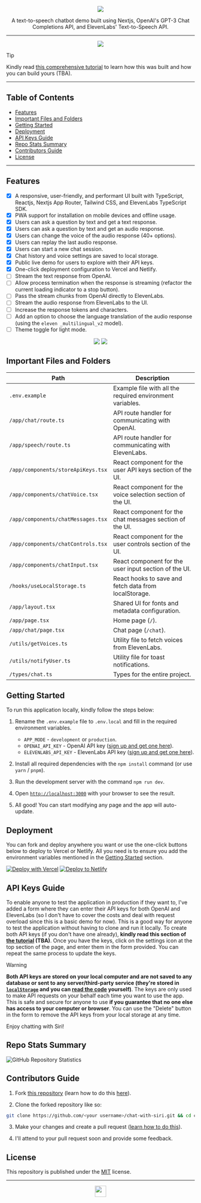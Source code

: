 <div align="center">

![](./public/logo.svg)

A text-to-speech chatbot demo built using Nextjs, OpenAI's GPT-3 Chat Completions API, and ElevenLabs' Text-to-Speech API.

---

![](./public/demo.png)

</div>

> [!TIP]
>
> Kindly read [this comprehensive tutorial]() to learn how this was built and how you can build yours (TBA).

---

## Table of Contents

* [Features](#features)
* [Important Files and Folders](#important-files-and-folders)
* [Getting Started](#getting-started)
* [Deployment](#deployment)
* [API Keys Guide](#api-keys-guide)
* [Repo Stats Summary](#repo-stats-summary)
* [Contributors Guide](#contributors-guide)
* [License](#license)

---

## Features

* [x] A responsive, user-friendly, and performant UI built with TypeScript, Reactjs, Nextjs App Router, Tailwind CSS, and ElevenLabs TypeScript SDK.
* [x] PWA support for installation on mobile devices and offline usage.
* [x] Users can ask a question by text and get a text response.
* [x] Users can ask a question by text and get an audio response.
* [x] Users can change the voice of the audio response (40+ options).
* [x] Users can replay the last audio response.
* [x] Users can start a new chat session.
* [x] Chat history and voice settings are saved to local storage.
* [x] Public live demo for users to explore with their API keys.
* [x] One-click deployment configuration to Vercel and Netlify.
* [ ] Stream the text response from OpenAI.
* [ ] Allow process termination when the response is streaming (refactor the current loading indicator to a stop button).
* [ ] Pass the stream chunks from OpenAI directly to ElevenLabs.
* [ ] Stream the audio response from ElevenLabs to the UI.
* [ ] Increase the response tokens and characters.
* [ ] Add an option to choose the language translation of the audio response (using the `eleven _multilingual_v2` model).
* [ ] Theme toggle for light mode.

<div align="center">

![](./public/flow-dark.png#gh-dark-mode-only)
![](./public/flow-light.png#gh-light-mode-only)

</div>

## Important Files and Folders

| **Path**                           | **Description**                                 |
| ---------------------------------- | ----------------------------------------------- |
| `.env.example`                     | Example file with all the required environment variables.                           |  
| `/app/chat/route.ts`               | API route handler for communicating with OpenAI.                              |
| `/app/speech/route.ts`             | API route handler for communicating with ElevenLabs.                          |
| `/app/components/storeApiKeys.tsx` | React component for the user API keys section of the UI.                                  |
| `/app/components/chatVoice.tsx`    | React component for the voice selection section of the UI.                                  |
| `/app/components/chatMessages.tsx` | React component for the chat messages section of the UI.                                  |
| `/app/components/chatControls.tsx` | React component for the user controls section of the UI.                                  |
| `/app/components/chatInput.tsx`    | React component for the user input section of the UI.                                  |
| `/hooks/useLocalStorage.ts`        | React hooks to save and fetch data from localStorage. |
| `/app/layout.tsx`                  | Shared UI for fonts and metadata configuration.                       |
| `/app/page.tsx`                    | Home page (`/`).                                 |
| `/app/chat/page.tsx`               | Chat page (`/chat`).                             |
| `/utils/getVoices.ts`              | Utility file to fetch voices from ElevenLabs.    |
| `/utils/notifyUser.ts`             | Utility file for toast notifications.            |
| `/types/chat.ts`                   | Types for the entire project.                    |

## Getting Started

To run this application locally, kindly follow the steps below:

1. Rename the `.env.example` file to `.env.local` and fill in the required environment variables.
    * `APP_MODE` - `development` or `production`.
    * `OPENAI_API_KEY` - OpenAI API key ([sign up and get one here](https://platform.openai.com/api-keys)).
    * `ELEVENLABS_API_KEY` - ElevenLabs API key ([sign up and get one here](http://elevenlabs.io/?from=bolajiayodeji2995)).

2. Install all required dependencies with the `npm install` command (or use `yarn` / `pnpm`).

3. Run the development server with the command `npm run dev`.

4. Open [`http://localhost:3000`](http://localhost:3000) with your browser to see the result.

5. All good! You can start modifying any page and the app will auto-update.

## Deployment

You can fork and deploy anywhere you want or use the one-click buttons below to deploy to Vercel or Netlify. All you need is to ensure you add the environment variables mentioned in the [Getting Started](#getting-started) section.

[![Deploy with Vercel](https://vercel.com/button)](https://vercel.com/new/clone?repository-url=https%3A%2F%2Fgithub.com%2FBolajiAyodeji%2Fchat-with-siri&env=APP_MODE,OPENAI_API_KEY,ELEVENLABS_API_KEY&envDescription=API%20keys%20needed%20for%20the%20application) [![Deploy to Netlify](https://netlify.com/img/deploy/button.svg)](https://app.netlify.com/start/deploy?repository=https://github.com/bolajiayodeji/chat-with-siri#APP_MODE=production)

## API Keys Guide

To enable anyone to test the application in production if they want to, I've added a form where they can enter their API keys for both OpenAI and ElevenLabs (so I don't have to cover the costs and deal with request overload since this is a basic demo for now). This is a good way for anyone to test the application without having to clone and run it locally. To create both API keys (if you don't have one already), **kindly read this section of [the tutorial]() (TBA)**. Once you have the keys, click on the settings icon at the top section of the page, and enter them in the form provided. You can repeat the same process to update the keys.

> [!WARNING]
>
> **Both API keys are stored on your local computer and are not saved to any database or sent to any server/third-party service (they're stored in [`localStorage`](https://developer.mozilla.org/en-US/docs/Web/API/Window/localStorage) and you can [read the code](./app/components/storeApiKeys.tsx) yourself)**. The keys are only used to make API requests on your behalf each time you want to use the app. This is safe and secure for anyone to use **if you guarantee that no one else has access to your computer or browser**. You can use the "Delete" button in the form to remove the API keys from your local storage at any time.

Enjoy chatting with Siri!

## Repo Stats Summary

![GitHub Repository Statistics](https://repobeats.axiom.co/api/embed/1657554edd83178251445508d38da1b9f03832a6.svg "Repobeats analytics image")

## Contributors Guide

1. Fork [this repository](https://github.com/BolajiAyodeji/chat-with-siri) (learn how to do this [here](https://help.github.com/articles/fork-a-repo)).

2. Clone the forked repository like so:

```bash
git clone https://github.com/<your username>/chat-with-siri.git && cd chat-with-siri
```

3. Make your changes and create a pull request ([learn how to do this](https://docs.github.com/en/github/collaborating-with-issues-and-pull-requests/creating-a-pull-request)).

4. I'll attend to your pull request soon and provide some feedback.

## License

This repository is published under the [MIT](LICENSE) license.

---

<div align="center">
<a href="https://bolajiayodeji.com" target="_blank" rel="noopener noreferrer"><img src="https://bolajiayodeji.com/favicon.png" width="30" /></a>
</div>
